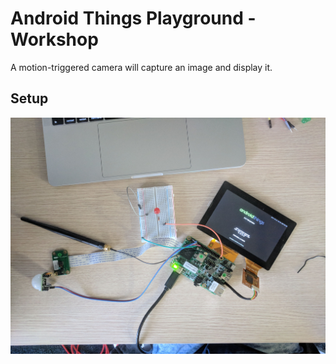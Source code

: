 # Android Things Playground - Workshop

A motion-triggered camera will capture an image and display it.

## Setup

![An example of the device](https://raw.githubusercontent.com/divisionmax/AndroidThingsPlayground/master/images/android-things.jpeg)


